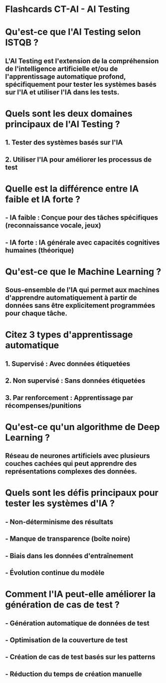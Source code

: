 # Flashcards CT-AI - AI Testing

<!-- 
Format pour extension Anki for VSCode :
# Question
## Réponse
-->

# Qu'est-ce que l'AI Testing selon ISTQB ?
## L'AI Testing est l'extension de la compréhension de l'intelligence artificielle et/ou de l'apprentissage automatique profond, spécifiquement pour tester les systèmes basés sur l'IA et utiliser l'IA dans les tests.

# Quels sont les deux domaines principaux de l'AI Testing ?
## 1. Tester des systèmes basés sur l'IA
## 2. Utiliser l'IA pour améliorer les processus de test

# Quelle est la différence entre IA faible et IA forte ?
## - **IA faible** : Conçue pour des tâches spécifiques (reconnaissance vocale, jeux)
## - **IA forte** : IA générale avec capacités cognitives humaines (théorique)

# Qu'est-ce que le Machine Learning ?
## Sous-ensemble de l'IA qui permet aux machines d'apprendre automatiquement à partir de données sans être explicitement programmées pour chaque tâche.

# Citez 3 types d'apprentissage automatique
## 1. **Supervisé** : Avec données étiquetées
## 2. **Non supervisé** : Sans données étiquetées  
## 3. **Par renforcement** : Apprentissage par récompenses/punitions

# Qu'est-ce qu'un algorithme de Deep Learning ?
## Réseau de neurones artificiels avec plusieurs couches cachées qui peut apprendre des représentations complexes des données.

# Quels sont les défis principaux pour tester les systèmes d'IA ?
## - Non-déterminisme des résultats
## - Manque de transparence (boîte noire)
## - Biais dans les données d'entraînement
## - Évolution continue du modèle

# Comment l'IA peut-elle améliorer la génération de cas de test ?
## - Génération automatique de données de test
## - Optimisation de la couverture de test
## - Création de cas de test basés sur les patterns
## - Réduction du temps de création manuelle 